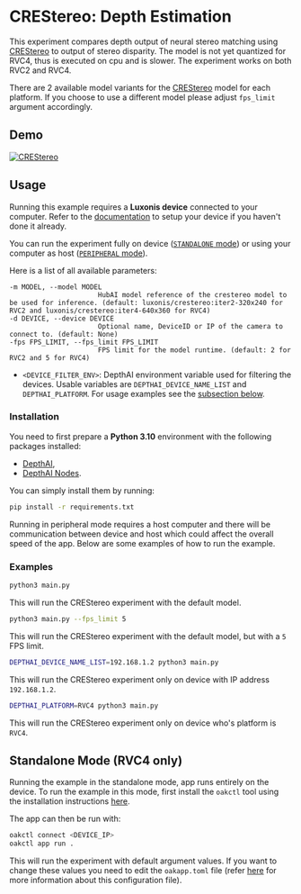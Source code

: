 # CREStereo: Depth Estimation

This experiment compares depth output of neural stereo matching using [CREStereo](https://zoo-rvc4.luxonis.com/luxonis/crestereo/4729a8bd-54df-467a-92ca-a8a5e70b52ab) to output of stereo disparity. The model is not yet quantized for RVC4, thus is executed on cpu and is slower. The experiment works on both RVC2 and RVC4.

There are 2 available model variants for the [CREStereo](https://zoo-rvc4.luxonis.com/luxonis/crestereo/4729a8bd-54df-467a-92ca-a8a5e70b52ab) model for each platform. If you choose to use a different model please adjust `fps_limit` argument accordingly.

## Demo

[![CREStereo](media/person.gif)](media/person.gif)

## Usage

Running this example requires a **Luxonis device** connected to your computer. Refer to the [documentation](https://stg.docs.luxonis.com/software-v3/) to setup your device if you haven't done it already.

You can run the experiment fully on device ([`STANDALONE` mode](#standalone-mode-rvc4-only)) or using your computer as host ([`PERIPHERAL` mode](#peripheral-mode)).

Here is a list of all available parameters:

```
-m MODEL, --model MODEL
                      HubAI model reference of the crestereo model to be used for inference. (default: luxonis/crestereo:iter2-320x240 for RVC2 and luxonis/crestereo:iter4-640x360 for RVC4)
-d DEVICE, --device DEVICE
                      Optional name, DeviceID or IP of the camera to connect to. (default: None)
-fps FPS_LIMIT, --fps_limit FPS_LIMIT
                      FPS limit for the model runtime. (default: 2 for RVC2 and 5 for RVC4)
```

- `<DEVICE_FILTER_ENV>`: DepthAI environment variable used for filtering the devices. Usable variables are `DEPTHAI_DEVICE_NAME_LIST` and `DEPTHAI_PLATFORM`. For usage examples see the [subsection below](#examples).

### Installation

You need to first prepare a **Python 3.10** environment with the following packages installed:

- [DepthAI](https://pypi.org/project/depthai/),
- [DepthAI Nodes](https://pypi.org/project/depthai-nodes/).

You can simply install them by running:

```bash
pip install -r requirements.txt
```

Running in peripheral mode requires a host computer and there will be communication between device and host which could affect the overall speed of the app. Below are some examples of how to run the example.

### Examples

```bash
python3 main.py
```

This will run the CREStereo experiment with the default model.

```bash
python3 main.py --fps_limit 5
```

This will run the CREStereo experiment with the default model, but with a `5` FPS limit.

```bash
DEPTHAI_DEVICE_NAME_LIST=192.168.1.2 python3 main.py
```

This will run the CREStereo experiment only on device with IP address `192.168.1.2`.

```bash
DEPTHAI_PLATFORM=RVC4 python3 main.py
```

This will run the CREStereo experiment only on device who's platform is `RVC4`.

## Standalone Mode (RVC4 only)

Running the example in the standalone mode, app runs entirely on the device.
To run the example in this mode, first install the `oakctl` tool using the installation instructions [here](https://stg.docs.luxonis.com/software-v3/oak-apps/oakctl).

The app can then be run with:

```bash
oakctl connect <DEVICE_IP>
oakctl app run .
```

This will run the experiment with default argument values. If you want to change these values you need to edit the `oakapp.toml` file (refer [here](https://stg.docs.luxonis.com/software-v3/oak-apps/configuration/) for more information about this configuration file).
